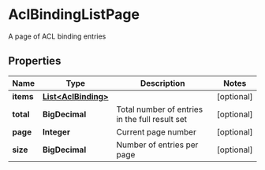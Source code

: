 

# AclBindingListPage

A page of ACL binding entries

## Properties

Name | Type | Description | Notes
------------ | ------------- | ------------- | -------------
**items** | [**List&lt;AclBinding&gt;**](AclBinding.md) |  |  [optional]
**total** | **BigDecimal** | Total number of entries in the full result set |  [optional]
**page** | **Integer** | Current page number |  [optional]
**size** | **BigDecimal** | Number of entries per page |  [optional]



